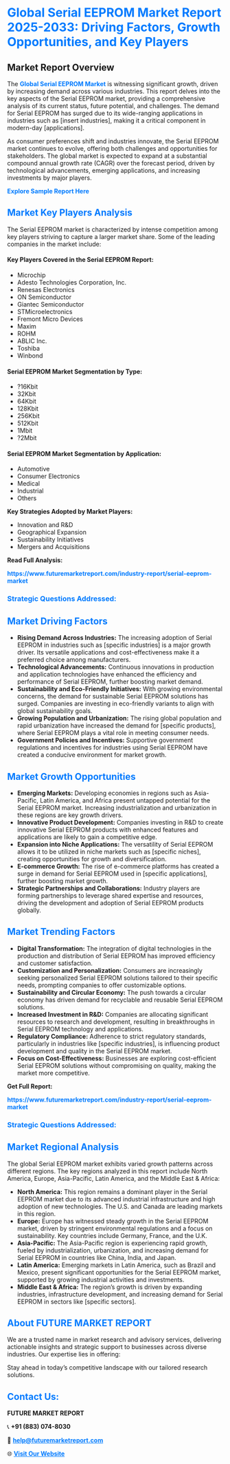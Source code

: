 <h1 style="color: #007BFF;">Global Serial EEPROM Market Report 2025-2033: Driving Factors, Growth Opportunities, and Key Players</h1>

<section id="overview">
<h2>Market Report Overview</h2>
<p>The <a href="https://www.futuremarketreport.com/industry-report/serial-eeprom-market" style="color: #007BFF; text-decoration: none;"><strong>Global Serial EEPROM Market</strong></a> is witnessing significant growth, driven by increasing demand across various industries. This report delves into the key aspects of the Serial EEPROM market, providing a comprehensive analysis of its current status, future potential, and challenges. The demand for Serial EEPROM has surged due to its wide-ranging applications in industries such as [insert industries], making it a critical component in modern-day [applications].</p>
<p>As consumer preferences shift and industries innovate, the Serial EEPROM market continues to evolve, offering both challenges and opportunities for stakeholders. The global market is expected to expand at a substantial compound annual growth rate (CAGR) over the forecast period, driven by technological advancements, emerging applications, and increasing investments by major players.</p>
</section>

<section id="overview">
<p><a href="https://www.futuremarketreport.com/request-sample/reportId=115546" style="color: #007BFF; text-decoration: none;"><strong>Explore Sample Report Here</strong></a></p>
</section>

<section id="key-players">
<h2 style="color: #007BFF;">Market Key Players Analysis</h2>
<p>The Serial EEPROM market is characterized by intense competition among key players striving to capture a larger market share. Some of the leading companies in the market include:</p>
<h4>Key Players Covered in the Serial EEPROM Report:</h4>
<ul><li>Microchip</li><li>Adesto Technologies Corporation, Inc.</li><li>Renesas Electronics</li><li>ON Semiconductor</li><li>Giantec Semiconductor</li><li>STMicroelectronics</li><li>Fremont Micro Devices</li><li>Maxim</li><li>ROHM</li><li>ABLIC Inc.</li><li>Toshiba</li><li>Winbond</li></ul>
<h4>Serial EEPROM Market Segmentation by Type:</h4>
<ul><li>?16Kbit</li><li>32Kbit</li><li>64Kbit</li><li>128Kbit</li><li>256Kbit</li><li>512Kbit</li><li>1Mbit</li><li>?2Mbit</li></ul>

<h4>Serial EEPROM Market Segmentation by Application:</h4>
<ul><li>Automotive</li><li>Consumer Electronics</li><li>Medical</li><li>Industrial</li><li>Others</li></ul>
<p><strong>Key Strategies Adopted by Market Players:</strong></p>
<ul>
<li>Innovation and R&D</li>
<li>Geographical Expansion</li>
<li>Sustainability Initiatives</li>
<li>Mergers and Acquisitions</li>
</ul>
</section>

<section>
<p><strong>Read Full Analysis: </strong></p><a href="https://www.futuremarketreport.com/industry-report/serial-eeprom-market" style="color: #007BFF; text-decoration: none;"><strong>https://www.futuremarketreport.com/industry-report/serial-eeprom-market</strong></a>
<h3 style="color: #007BFF;">Strategic Questions Addressed:</h3>
</section>

<section id="driving-factors">
<h2 style="color: #007BFF;">Market Driving Factors</h2>
<ul>
<li><strong>Rising Demand Across Industries:</strong> The increasing adoption of Serial EEPROM in industries such as [specific industries] is a major growth driver. Its versatile applications and cost-effectiveness make it a preferred choice among manufacturers.</li>
<li><strong>Technological Advancements:</strong> Continuous innovations in production and application technologies have enhanced the efficiency and performance of Serial EEPROM, further boosting market demand.</li>
<li><strong>Sustainability and Eco-Friendly Initiatives:</strong> With growing environmental concerns, the demand for sustainable Serial EEPROM solutions has surged. Companies are investing in eco-friendly variants to align with global sustainability goals.</li>
<li><strong>Growing Population and Urbanization:</strong> The rising global population and rapid urbanization have increased the demand for [specific products], where Serial EEPROM plays a vital role in meeting consumer needs.</li>
<li><strong>Government Policies and Incentives:</strong> Supportive government regulations and incentives for industries using Serial EEPROM have created a conducive environment for market growth.</li>
</ul>
</section>

<section id="growth-opportunities">
<h2 style="color: #007BFF;">Market Growth Opportunities</h2>
<ul>
<li><strong>Emerging Markets:</strong> Developing economies in regions such as Asia-Pacific, Latin America, and Africa present untapped potential for the Serial EEPROM market. Increasing industrialization and urbanization in these regions are key growth drivers.</li>
<li><strong>Innovative Product Development:</strong> Companies investing in R&D to create innovative Serial EEPROM products with enhanced features and applications are likely to gain a competitive edge.</li>
<li><strong>Expansion into Niche Applications:</strong> The versatility of Serial EEPROM allows it to be utilized in niche markets such as [specific niches], creating opportunities for growth and diversification.</li>
<li><strong>E-commerce Growth:</strong> The rise of e-commerce platforms has created a surge in demand for Serial EEPROM used in [specific applications], further boosting market growth.</li>
<li><strong>Strategic Partnerships and Collaborations:</strong> Industry players are forming partnerships to leverage shared expertise and resources, driving the development and adoption of Serial EEPROM products globally.</li>
</ul>
</section>

<section id="trending-factors">
<h2 style="color: #007BFF;">Market Trending Factors</h2>
<ul>
<li><strong>Digital Transformation:</strong> The integration of digital technologies in the production and distribution of Serial EEPROM has improved efficiency and customer satisfaction.</li>
<li><strong>Customization and Personalization:</strong> Consumers are increasingly seeking personalized Serial EEPROM solutions tailored to their specific needs, prompting companies to offer customizable options.</li>
<li><strong>Sustainability and Circular Economy:</strong> The push towards a circular economy has driven demand for recyclable and reusable Serial EEPROM solutions.</li>
<li><strong>Increased Investment in R&D:</strong> Companies are allocating significant resources to research and development, resulting in breakthroughs in Serial EEPROM technology and applications.</li>
<li><strong>Regulatory Compliance:</strong> Adherence to strict regulatory standards, particularly in industries like [specific industries], is influencing product development and quality in the Serial EEPROM market.</li>
<li><strong>Focus on Cost-Effectiveness:</strong> Businesses are exploring cost-efficient Serial EEPROM solutions without compromising on quality, making the market more competitive.</li>
</ul>
</section>

<section>
<p><strong>Get Full Report: </strong></p><a href="https://www.futuremarketreport.com/industry-report/serial-eeprom-market" style="color: #007BFF; text-decoration: none;"><strong>https://www.futuremarketreport.com/industry-report/serial-eeprom-market</strong></a>
<h3 style="color: #007BFF;">Strategic Questions Addressed:</h3>
</section>


<section id="regional-analysis">
<h2 style="color: #007BFF;">Market Regional Analysis</h2>
<p>The global Serial EEPROM market exhibits varied growth patterns across different regions. The key regions analyzed in this report include North America, Europe, Asia-Pacific, Latin America, and the Middle East & Africa:</p>
<ul>
<li><strong>North America:</strong> This region remains a dominant player in the Serial EEPROM market due to its advanced industrial infrastructure and high adoption of new technologies. The U.S. and Canada are leading markets in this region.</li>
<li><strong>Europe:</strong> Europe has witnessed steady growth in the Serial EEPROM market, driven by stringent environmental regulations and a focus on sustainability. Key countries include Germany, France, and the U.K.</li>
<li><strong>Asia-Pacific:</strong> The Asia-Pacific region is experiencing rapid growth, fueled by industrialization, urbanization, and increasing demand for Serial EEPROM in countries like China, India, and Japan.</li>
<li><strong>Latin America:</strong> Emerging markets in Latin America, such as Brazil and Mexico, present significant opportunities for the Serial EEPROM market, supported by growing industrial activities and investments.</li>
<li><strong>Middle East & Africa:</strong> The region’s growth is driven by expanding industries, infrastructure development, and increasing demand for Serial EEPROM in sectors like [specific sectors].</li>
</ul>
</section>

<footer>
<h2 style="color: #007BFF;">About FUTURE MARKET REPORT</h2>
<p>We are a trusted name in market research and advisory services, delivering actionable insights and strategic support to businesses across diverse industries. Our expertise lies in offering:</p>

<p>Stay ahead in today’s competitive landscape with our tailored research solutions.</p>

<h2 style="color: #007BFF;">Contact Us:</h2>
<p><strong>FUTURE MARKET REPORT</strong></p>
<p>📞 <strong>+91 (883) 074-8030</strong></p>
<p>📧 <strong><a href="mailto:help@futuremarketreport.com" style="color: #007BFF;">help@futuremarketreport.com</a></strong></p>
<p>🌐 <strong><a href="https://www.futuremarketreport.com/" style="color: #007BFF;">Visit Our Website</a></strong></p>
</footer>
